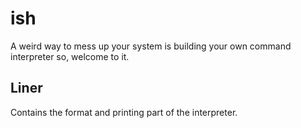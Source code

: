 # ish

A weird way to mess up your system is building your own command interpreter so, welcome to it.

## Liner

Contains the format and printing part of the interpreter.